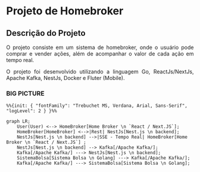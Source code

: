 # Projeto de Homebroker

## Descrição do Projeto

<p align="justify">O projeto consiste em um sistema de homebroker, onde o usuário pode comprar e vender ações, além de acompanhar o valor de cada ação em tempo real.</p>

<p align="justify">O projeto foi desenvolvido utilizando a linguagem Go, ReactJs/NextJs, Apache Kafka, NestJs, Docker e Fluter (Mobile).</p>

### BIG PICTURE

```mermaid
%%{init: { "fontFamily": "Trebuchet MS, Verdana, Arial, Sans-Serif", "logLevel": 2 } }%%

graph LR;
    User(User) <--> HomeBroker[Home Broker \n `React / Next.JS`];
    HomeBroker[HomeBroker] <-->|Rest| NestJs[Nest.js \n backend];
    NestJs[Nest.js \n backend] -->|SSE - Tempo Real| HomeBroker[Home Broker \n `React / Next.JS`] ;
    NestJs[Nest.js \n backend] --> Kafka[/Apache Kafka/];
    Kafka[/Apache Kafka/] ---> NestJs[Nest.js \n backend];
    SistemaBolsa[Sistema Bolsa \n Golang] ---> Kafka[/Apache Kafka/];
    Kafka[/Apache Kafka/] ---> SistemaBolsa[Sistema Bolsa \n Golang];
```

